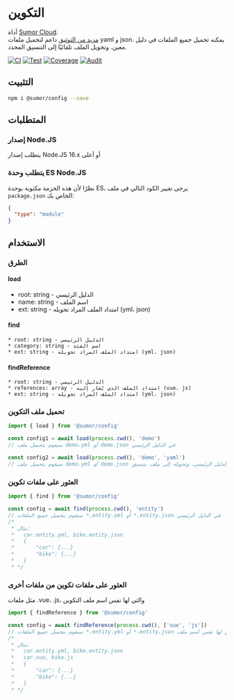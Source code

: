 # التكوين

أداة [Sumor Cloud](https://sumor.cloud).  
[مزيد من التوثيق](https://sumor.cloud)
داعم لتحميل ملفات yaml و json. يمكنه تحميل جميع الملفات في دليل معين.
وتحويل الملف تلقائيًا إلى التنسيق المحدد.

[![CI](https://github.com/sumor-cloud/config/actions/workflows/ci.yml/badge.svg)](https://github.com/sumor-cloud/config/actions/workflows/ci.yml)
[![Test](https://github.com/sumor-cloud/config/actions/workflows/ut.yml/badge.svg)](https://github.com/sumor-cloud/config/actions/workflows/ut.yml)
[![Coverage](https://github.com/sumor-cloud/config/actions/workflows/coverage.yml/badge.svg)](https://github.com/sumor-cloud/config/actions/workflows/coverage.yml)
[![Audit](https://github.com/sumor-cloud/config/actions/workflows/audit.yml/badge.svg)](https://github.com/sumor-cloud/config/actions/workflows/audit.yml)

## التثبيت

```bash
npm i @sumor/config --save
```

## المتطلبات

### إصدار Node.JS

يتطلب إصدار Node.JS 16.x أو أعلى

### يتطلب وحدة ES Node.JS

نظرًا لأن هذه الحزمة مكتوبة بوحدة ES،
يرجى تغيير الكود التالي في ملف `package.json` الخاص بك:

```json
{
  "type": "module"
}
```

## الاستخدام

### الطرق

#### load

- root: string - الدليل الرئيسي
- name: string - اسم الملف
- ext: string - امتداد الملف المراد تحويله (yml، json)

#### find

    * root: string - الدليل الرئيسي
    * category: string - اسم الفئة
    * ext: string - امتداد الملف المراد تحويله (yml، json)

#### findReference

    * root: string - الدليل الرئيسي
    * references: array - امتداد الملف الذي يُشار إليه (vue، js)
    * ext: string - امتداد الملف المراد تحويله (yml، json)

### تحميل ملف التكوين

```javascript
import { load } from '@sumor/config'

const config1 = await load(process.cwd(), 'demo')
// سيقوم بتحميل ملف demo.yml أو demo.json في الدليل الرئيسي

const config2 = await load(process.cwd(), 'demo', 'yaml')
// سيقوم بتحميل ملف demo.yml أو demo.json في الدليل الرئيسي، وتحويله إلى ملف بتنسيق yaml
```

### العثور على ملفات تكوين

```javascript
import { find } from '@sumor/config'

const config = await find(process.cwd(), 'entity')
// سيقوم بتحميل جميع الملفات *.entity.yml أو *.entity.json في الدليل الرئيسي
/*
 * مثال:
 *   car.entity.yml, bike.entity.json
 *   {
 *       "car": {...}
 *       "bike": {...}
 *   }
 * */
```

### العثور على ملفات تكوين من ملفات أخرى

مثل ملفات .vue، .js، والتي لها نفس اسم ملف التكوين

```javascript
import { findReference } from '@sumor/config'

const config = await findReference(process.cwd(), ['vue', 'js'])
// سيقوم بتحميل جميع الملفات *.entity.yml أو *.entity.json التي لها نفس اسم ملف *.vue أو *.js في الدليل الرئيسي
/*
 * مثال:
 *   car.entity.yml, bike.entity.json
 *   car.vue, bike.js
 *   {
 *       "car": {...}
 *       "bike": {...}
 *   }
 * */
```

